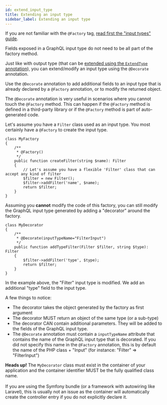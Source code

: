 ```yaml
---
id: extend_input_type
title: Extending an input type
sidebar_label: Extending an input type
---
```


<div class="alert alert-info">If you are not familiar with the <code>@Factory</code> tag, <a href="input-types">read first the "input types" guide</a>.</div>

Fields exposed in a GraphQL input type do not need to be all part of the factory method.

Just like with output type (that can be [extended using the `ExtendType` annotation](extend_type.md)), you can extend/modify
an input type using the `@Decorate` annotation.

Use the `@Decorate` annotation to add additional fields to an input type that is already declared by a `@Factory` annotation,
or to modify the returned object.

<div class="alert alert-info">
    The <code>@Decorate</code> annotation is very useful in scenarios where you cannot touch the <code>@Factory</code> method.
    This can happen if the <code>@Factory</code> method is defined in a third-party library or if the <code>@Factory</code> method is part
    of auto-generated code.
</div>

Let's assume you have a `Filter` class used as an input type. You most certainly have a `@Factory` to create the input type. 

```
class MyFactory
{
    /**
     * @Factory()
     */
    public function createFilter(string $name): Filter
    {
        // Let's assume you have a flexible 'Filter' class that can accept any kind of filter
        $filter = new Filter();
        $filter->addFilter('name', $name);
        return $filter;
    }
}
```

Assuming you **cannot** modify the code of this factory, you can still modify the GraphQL input type generated by
adding a "decorator" around the factory. 

```
class MyDecorator
{
    /**
     * @Decorate(inputTypeName="FilterInput")
     */
    public function addTypeFilter(Filter $filter, string $type): Filter
    {
        $filter->addFilter('type', $type);
        return $filter;
    }
}
```

In the example above, the "Filter" input type is modified. We add an additional "type" field to the input type.

A few things to notice:

- The decorator takes the object generated by the factory as first argument
- The decorator MUST return an object of the same type (or a sub-type)
- The decorator CAN contain additional parameters. They will be added to the fields of the GraphQL input type.
- The `@Decorate` annotation must contain a `inputTypeName` attribute that contains the name of the GraphQL input type
  that is decorated. If you did not specify this name in the `@Factory` annotation, this is by default the name of the
  PHP class + "Input" (for instance: "Filter" => "FilterInput")


<div class="alert alert-warning"><strong>Heads up!</strong> The <code>MyDecorator</code> class must exist in the container of your 
application and the container identifier MUST be the fully qualified class name.<br/><br/>
If you are using the Symfony bundle (or a framework with autowiring like Laravel), this 
is usually not an issue as the container will automatically create the controller entry if you do not explicitly 
declare it.</div> 
